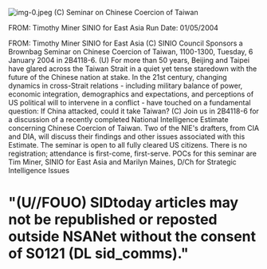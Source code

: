 ![img-0.jpeg](img-0.jpeg)
(C) Seminar on Chinese Coercion of Taiwan

FROM: Timothy Miner
SINIO for East Asia
Run Date: 01/05/2004

FROM: Timothy Miner
SINIO for East Asia
(C) SINIO Council Sponsors a Brownbag Seminar on Chinese Coercion of Taiwan, 1100-1300, Tuesday, 6 January 2004 in 2B4118-6.
(U) For more than 50 years, Beijing and Taipei have glared across the Taiwan Strait in a quiet yet tense staredown with the future of the Chinese nation at stake. In the 21st century, changing dynamics in cross-Strait relations - including military balance of power, economic integration, demographics and expectations, and perceptions of US political will to intervene in a conflict - have touched on a fundamental question: If China attacked, could it take Taiwan?
(C) Join us in 2B4118-6 for a discussion of a recently completed National Intelligence Estimate concerning Chinese Coercion of Taiwan. Two of the NIE's drafters, from CIA and DIA, will discuss their findings and other issues associated with this Estimate. The seminar is open to all fully cleared US citizens. There is no registration; attendance is first-come, first-serve. POCs for this seminar are Tim Miner, SINIO for East Asia and Marilyn Maines, D/Ch for Strategic Intelligence Issues

# "(U//FOUO) SIDtoday articles may not be republished or reposted outside NSANet without the consent of S0121 (DL sid_comms)."
